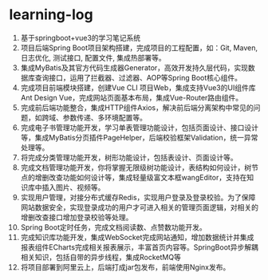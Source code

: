 # learning-log
1. 基于springboot+vue3的学习笔记系统
2. 项目后端Spring Boot项目架构搭建，完成项目的工程配置，如：Git, Maven, 日志优化, 测试接口, 配置文件, 集成热部署等。
3. 集成MyBatis及其官方代码生成器Generator，高效开发持久层代码，实现数据库查询接口，运用了拦截器、过滤器、AOP等Spring Boot核心组件。
4. 完成项目前端模块搭建，创建Vue CLI 项目Web，集成支持Vue3的UI组件库Ant Design Vue，完成网站页面基本布局，集成Vue-Router路由组件。
5. 完成前后端功能整合，集成HTTP组件Axios，解决前后端分离架构中常见的问题，如跨域、参数传递、多环境配置等。
6. 完成电子书管理功能开发，学习单表管理功能设计，包括页面设计、接口设计等，集成MyBatis分页插件PageHelper，后端校验框架Validation，统一异常处理等。
7. 将完成分类管理功能开发，树形功能设计，包括表设计、页面设计等。
8. 完成文档管理功能开发，你将掌握无限级树功能设计，表结构如何设计，树节点的增删改查功能如何设计等，集成轻量级富文本框wangEditor，支持在知识库中插入图片、视频等。
9. 实现用户管理，对接分布式缓存Redis，实现用户登录及登录校验。为了保障网站数据安全，实现登录成功的用户才可进入相关的管理页面逻辑，对相关的增删改查接口增加登录校验等处理。
10. Spring Boot定时任务，完成文档阅读数、点赞数功能开发。
11. 完成知识库功能开发，集成WebSocket完成网站通知，增加数据统计并集成报表组件ECharts完成相关报表展示，丰富首页内容等。SpringBoot异步解耦相关知识，包括自带的异步线程，集成RocketMQ等
12. 将项目部署到阿里云上，后端打成jar包发布，前端使用Nginx发布。
